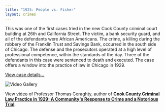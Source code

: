 ```yaml
---
title: "1925: People vs. Fisher"
layout: crimes
---
```


This was one of the first cases tried in the new Cook County criminal court building at 26th and California Street. The victim, a bank security guard, and all of the defendants were African Americans. The crime, a killing during the robbery of the Franklin Trust and Savings Bank, occurred in the south side of Chicago. The defense and the prosecutors operated at a high level of professional competence, within the standards of the day. Three of the defendants in this case were sentenced to death and executed. The case offers a window into the practice of law in Chicago in 1929.

[View case details...](/database/7722/)

![Video Gallery](/img/crimes/fisher/geraghtyVideo.jpg)

View [video](/gallery/) of Professor Thomas Geraghty, author of [**Cook County Criminal Law Practice in 1929: A Community's Response to Crime and a Notorious Trial**](/docs_fk/homicide/LawJournal/JCLC02.pdf).
